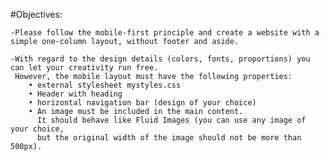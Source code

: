#Objectives:

    -Please follow the mobile-first principle and create a website with a simple one-column layout, without footer and aside.

    -With regard to the design details (colors, fonts, proportions) you can let your creativity run free. 
     However, the mobile layout must have the following properties:
        • external stylesheet mystyles.css
        • Header with heading
        • horizontal navigation bar (design of your choice)
        • An image must be included in the main content. 
          It should behave like Fluid Images (you can use any image of your choice, 
          but the original width of the image should not be more than 500px).